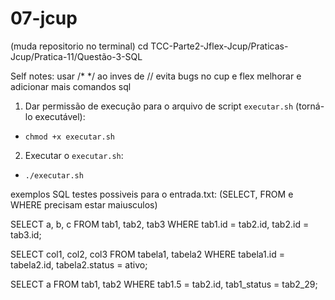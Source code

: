 # 07-jcup

(muda repositorio no terminal)
cd TCC-Parte2-Jflex-Jcup/Praticas-Jcup/Pratica-11/Questão-3-SQL

Self notes:
usar /* */ ao inves de // evita bugs no cup e flex 
melhorar e adicionar mais comandos sql 

1. Dar permissão de execução para o arquivo de script `executar.sh` (torná-lo executável):
- `chmod +x executar.sh`

2. Executar o `executar.sh`:
- `./executar.sh`

exemplos SQL testes possiveis para o entrada.txt: (SELECT, FROM e WHERE precisam estar maiusculos)

SELECT a, b, c
FROM tab1, tab2, tab3
WHERE tab1.id = tab2.id,
      tab2.id = tab3.id;

SELECT col1, col2, col3
FROM tabela1, tabela2
WHERE tabela1.id = tabela2.id, tabela2.status = ativo;

SELECT a
FROM tab1, tab2
WHERE tab1.5 = tab2.id, tab1_status = tab2_29;


